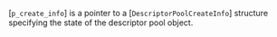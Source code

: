 [`p_create_info`] is a pointer to a [`DescriptorPoolCreateInfo`]
structure specifying the state of the descriptor pool object.